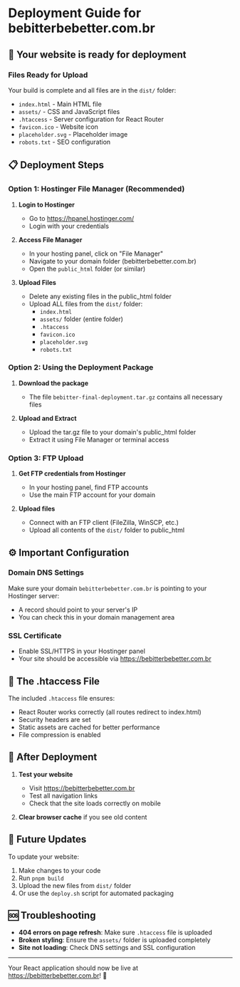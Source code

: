 # Deployment Guide for bebitterbebetter.com.br

## 🚀 Your website is ready for deployment

### Files Ready for Upload

Your build is complete and all files are in the `dist/` folder:

- `index.html` - Main HTML file
- `assets/` - CSS and JavaScript files
- `.htaccess` - Server configuration for React Router
- `favicon.ico` - Website icon
- `placeholder.svg` - Placeholder image
- `robots.txt` - SEO configuration

## 📋 Deployment Steps

### Option 1: Hostinger File Manager (Recommended)

1. **Login to Hostinger**
   - Go to <https://hpanel.hostinger.com/>
   - Login with your credentials

2. **Access File Manager**
   - In your hosting panel, click on "File Manager"
   - Navigate to your domain folder (bebitterbebetter.com.br)
   - Open the `public_html` folder (or similar)

3. **Upload Files**
   - Delete any existing files in the public_html folder
   - Upload ALL files from the `dist/` folder:
     - `index.html`
     - `assets/` folder (entire folder)
     - `.htaccess`
     - `favicon.ico`
     - `placeholder.svg`
     - `robots.txt`

### Option 2: Using the Deployment Package

1. **Download the package**
   - The file `bebitter-final-deployment.tar.gz` contains all necessary files

2. **Upload and Extract**
   - Upload the tar.gz file to your domain's public_html folder
   - Extract it using File Manager or terminal access

### Option 3: FTP Upload

1. **Get FTP credentials from Hostinger**
   - In your hosting panel, find FTP accounts
   - Use the main FTP account for your domain

2. **Upload files**
   - Connect with an FTP client (FileZilla, WinSCP, etc.)
   - Upload all contents of the `dist/` folder to public_html

## ⚙️ Important Configuration

### Domain DNS Settings

Make sure your domain `bebitterbebetter.com.br` is pointing to your Hostinger server:

- A record should point to your server's IP
- You can check this in your domain management area

### SSL Certificate

- Enable SSL/HTTPS in your Hostinger panel
- Your site should be accessible via <https://bebitterbebetter.com.br>

## 🔧 The .htaccess File

The included `.htaccess` file ensures:

- React Router works correctly (all routes redirect to index.html)
- Security headers are set
- Static assets are cached for better performance
- File compression is enabled

## 🚀 After Deployment

1. **Test your website**
   - Visit <https://bebitterbebetter.com.br>
   - Test all navigation links
   - Check that the site loads correctly on mobile

2. **Clear browser cache** if you see old content

## 🔄 Future Updates

To update your website:

1. Make changes to your code
2. Run `pnpm build`
3. Upload the new files from `dist/` folder
4. Or use the `deploy.sh` script for automated packaging

## 🆘 Troubleshooting

- **404 errors on page refresh**: Make sure `.htaccess` file is uploaded
- **Broken styling**: Ensure the `assets/` folder is uploaded completely
- **Site not loading**: Check DNS settings and SSL configuration

---

Your React application should now be live at <https://bebitterbebetter.com.br>! 🎉
